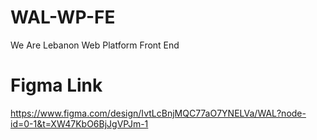 # WAL-WP-FE
We Are Lebanon Web Platform Front End

# Figma Link

https://www.figma.com/design/IvtLcBnjMQC77aO7YNELVa/WAL?node-id=0-1&t=XW47KbO6BjJgVPJm-1
